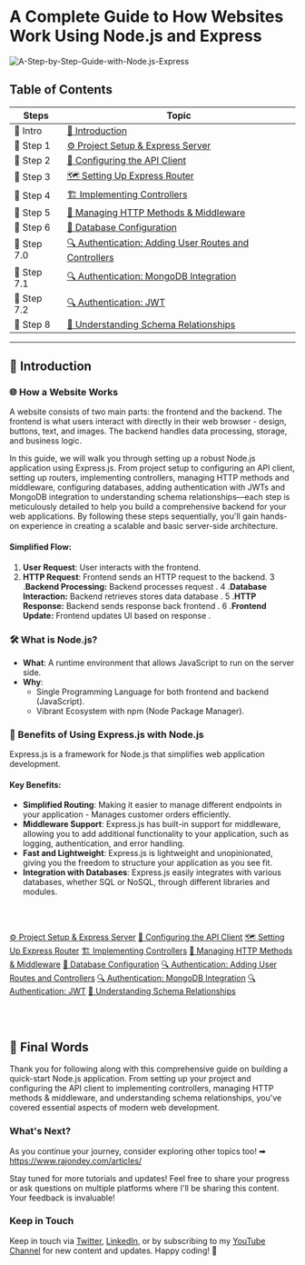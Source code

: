 # A Complete Guide to How Websites Work Using Node.js and Express

![A-Step-by-Step-Guide-with-Node.js-Express](https://www.rajondey.com/wp-content/uploads/2024/07/How-Websites-Work-A-Step-by-Step-Guide-with-Node.js-Express.png)

## Table of Contents

| Steps | Topic |
| ------ | ------ |
| 📖 Intro | [📖 Introduction](#introduction) |
| 📖 Step 1 | [⚙️ Project Setup & Express Server](https://github.com/RajonDey/node-express-quickstart/blob/main/STEPS/step-1.md) |
| 📖 Step 2 | [🔌 Configuring the API Client](https://github.com/RajonDey/node-express-quickstart/blob/main/STEPS/step-2.md) |
| 📖 Step 3 | [🗺️ Setting Up Express Router](https://github.com/RajonDey/node-express-quickstart/blob/main/STEPS/step-3.md) |
| 📖 Step 4 | [🏗️ Implementing Controllers](https://github.com/RajonDey/node-express-quickstart/blob/main/STEPS/step-4.md) |
| 📖 Step 5 | [🔄 Managing HTTP Methods & Middleware](https://github.com/RajonDey/node-express-quickstart/blob/main/STEPS/step-5.md) |
| 📖 Step 6 | [💾 Database Configuration](https://github.com/RajonDey/node-express-quickstart/blob/main/STEPS/step-6.md) |
| 📖 Step 7.0 | [🔍 Authentication: Adding User Routes and Controllers](https://github.com/RajonDey/node-express-quickstart/blob/main/STEPS/step-7.0.md) |
| 📖 Step 7.1 | [🔍 Authentication: MongoDB Integration](https://github.com/RajonDey/node-express-quickstart/blob/main/STEPS/step-7.1.md) |
| 📖 Step 7.2 | [🔍 Authentication: JWT](https://github.com/RajonDey/node-express-quickstart/blob/main/STEPS/step-7.2.md) |
| 📖 Step 8 | [🔗 Understanding Schema Relationships](https://github.com/RajonDey/node-express-quickstart/blob/main/STEPS/step-8.md)


---

## 📖 Introduction

### 🌐 How a Website Works

A website consists of two main parts: the frontend and the backend. The frontend is what users interact with directly in their web browser - design, buttons, text, and images. The backend handles data processing, storage, and business logic.

In this guide, we will walk you through setting up a robust Node.js application using Express.js. From project setup to configuring an API client, setting up routers, implementing controllers, managing HTTP methods and middleware, configuring databases, adding authentication with JWTs and MongoDB integration to understanding schema relationships—each step is meticulously detailed to help you build a comprehensive backend for your web applications. By following these steps sequentially, you'll gain hands-on experience in creating a scalable and basic server-side architecture.

#### Simplified Flow:
1. **User Request**: User interacts with the frontend.
2. **HTTP Request**: Frontend sends an HTTP request to the backend.
3 .**Backend Processing:** Backend processes request .
4 .**Database Interaction:** Backend retrieves stores data database .
5 .**HTTP Response:** Backend sends response back frontend .
6 .**Frontend Update:** Frontend updates UI based on response .

### 🛠️ What is Node.js?

- **What**: A runtime environment that allows JavaScript to run on the server side.
- **Why**:
  - Single Programming Language for both frontend and backend (JavaScript).
  - Vibrant Ecosystem with npm (Node Package Manager).

### 🚀 Benefits of Using Express.js with Node.js

Express.js is a framework for Node.js that simplifies web application development.

#### Key Benefits:
- **Simplified Routing**: Making it easier to manage different endpoints in your application - Manages customer orders efficiently.
- **Middleware Support**: Express.js has built-in support for middleware, allowing you to add additional functionality to your application, such as logging, authentication, and error handling.
- **Fast and Lightweight**: Express.js is lightweight and unopinionated, giving you the freedom to structure your application as you see fit.
- **Integration with Databases**: Express.js easily integrates with various databases, whether SQL or NoSQL, through different libraries and modules.

<br>
<br>

[⚙️ Project Setup & Express Server](https://github.com/RajonDey/node-express-quickstart/blob/main/STEPS/step-1.md)
[🔌 Configuring the API Client](https://github.com/RajonDey/node-express-quickstart/blob/main/STEPS/step-2.md) 
[🗺️ Setting Up Express Router](https://github.com/RajonDey/node-express-quickstart/blob/main/STEPS/step-3.md) 
[🏗️ Implementing Controllers](https://github.com/RajonDey/node-express-quickstart/blob/main/STEPS/step-4.md)
[🔄 Managing HTTP Methods & Middleware](https://github.com/RajonDey/node-express-quickstart/blob/main/STEPS/step-5.md)
[💾 Database Configuration](https://github.com/RajonDey/node-express-quickstart/blob/main/STEPS/step-6.md)
[🔍 Authentication: Adding User Routes and Controllers](https://github.com/RajonDey/node-express-quickstart/blob/main/STEPS/step-7.0.md)
[🔍 Authentication: MongoDB Integration](https://github.com/RajonDey/node-express-quickstart/blob/main/STEPS/step-7.1.md)
[🔍 Authentication: JWT](https://github.com/RajonDey/node-express-quickstart/blob/main/STEPS/step-7.2.md)
[🔗 Understanding Schema Relationships](https://github.com/RajonDey/node-express-quickstart/blob/main/STEPS/step-8.md)

<br>
<br>

## 🎉 Final Words
Thank you for following along with this comprehensive guide on building a quick-start Node.js application. From setting up your project and configuring the API client to implementing controllers, managing HTTP methods & middleware, and understanding schema relationships, you've covered essential aspects of modern web development.

### What's Next?
As you continue your journey, consider exploring other topics too! ➡ https://www.rajondey.com/articles/

Stay tuned for more tutorials and updates! Feel free to share your progress or ask questions on multiple platforms where I'll be sharing this content. Your feedback is invaluable!

### Keep in Touch
Keep in touch via [Twitter](https://twitter.com/rajjon_dey), [LinkedIn](https://www.linkedin.com/in/rajondey/), or by subscribing to my [YouTube Channel](https://www.youtube.com/channel/UCRKEjqMrb3EoaUtMr0PckZg?sub_confirmation=1) for new content and updates.
Happy coding! 🚀
